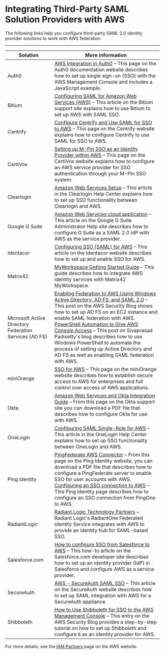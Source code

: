 # Integrating Third\-Party SAML Solution Providers with AWS<a name="id_roles_providers_saml_3rd-party"></a>

The following links help you configure third\-party SAML 2\.0 identity provider solutions to work with AWS federation\.


****  

| Solution | More information | 
| --- | --- | 
| Auth0 |  [AWS Integration in Auth0](https://docs.auth0.com/aws) – This page on the Auth0 documentation website describes how to set up single sign\-on \(SSO\) with the AWS Management Console and includes a JavaScript example\.  | 
| Bitium |   [Configuring SAML for Amazon Web Services \(AWS\)](https://support.bitium.com/administration/saml-aws/) – This article on the Bitium support site explains how to use Bitium to set up AWS with SAML SSO\.  | 
| Centrify | [Configure Centrify and Use SAML for SSO to AWS](https://docs.centrify.com/en/centrify/appref/index.html?version=1063#page/cloudhelp%2Fa-f%2Fsaas_appref_amazonaws.html%23) – This page on the Centrify website explains how to configure Centrify to use SAML for SSO to AWS\. | 
| CertiVox | [Setting up M\-Pin SSO as an Identity Provider within AWS](https://mpinsso.docs.miracl.com/SAML-service-integration/web-services-integration/aws#setting-up-m-pin-sso-as-an-identity-...) – This page on the CertiVox website explains how to configure an AWS service provider for SSO authentication through your M\-Pin SSO system\.  | 
| Clearlogin | [Amazon Web Services Setup](https://clearlogin.zendesk.com/hc/en-us/articles/204610189-Amazon-Web-Services-Setup) – This article in the Clearlogin Help Center explains how to set up SSO functionality between Clearlogin and AWS\.  | 
| Google G Suite | [Amazon Web Services cloud application](https://support.google.com/a/answer/6194963) – This article on the Google G Suite Administrator Help site describes how to configure G Suite as a SAML 2\.0 IdP with AWS as the service provider\. | 
| Identacor |   [Configuring SSO \(SAML\) for AWS](http://www.identacor.com/configuring-saml-for-aws/) – This article on the Identacor website describes how to set up and enable SSO for AWS\.  | 
| Matrix42 | [MyWorkspace Getting Started Guide](https://myworkspace.matrix42.com/documents/MyWorkspace-Getting-Started-with-AWS.pdf) – This guide describes how to integrate AWS identity services with Matrix42 MyWorkspace\. | 
| Microsoft Active Directory Federation Services \(AD FS\) |  [Enabling Federation to AWS Using Windows Active Directory, AD FS, and SAML 2\.0](http://aws.amazon.com/blogs/security/enabling-federation-to-aws-using-windows-active-directory-adfs-and-saml-2-0) – This post on the AWS Security Blog shows how to set up AD FS on an EC2 instance and enable SAML federation with AWS\.  [PowerShell Automation to Give AWS Console Access](http://www.padisetty.com/2014/02/powershell-automation-to-give-aws.html) – This post on Sivaprasad Padisetty's blog describes how to use Windows PowerShell to automate the process of setting up Active Directory and AD FS as well as enabling SAML federation with AWS\.   | 
| miniOrange | [SSO for AWS](http://miniorange.com/amazon-web-services-%28aws%29-single-sign-on-%28sso%29) – This page on the miniOrange website describes how to establish secure access to AWS for enterprises and full control over access of AWS applications\.  | 
| Okta |  [ Amazon Web Services and Okta Integration Guide](https://support.okta.com/help/articles/Knowledge_Article/Amazon-Web-Services-and-Okta-Integration-Guide) – From this page on the Okta support site you can download a PDF file that describes how to configure Okta for use with AWS\.  | 
| OneLogin |  [Configuring SAML Single\-Role for AWS](https://onelogin.zendesk.com/entries/23722189-Configuring-SAML-for-Amazon-Web-Services-AWS-) – This article in the OneLogin Help Center explains how to set up SSO functionality between OneLogin and AWS\.  | 
| Ping Identity |  [PingFederate AWS Connector](http://documentation.pingidentity.com/display/AWS10/PingFederate+Amazon+Connector) – From this page on the Ping Identity website, you can download a PDF file that describes how to configure a PingFederate server to enable SSO for user accounts with AWS\.  [Configuring an SSO connection to AWS](https://support.pingidentity.com/PingOne/PingOne-Setup/Configuring-an-SSO-connection-to-Amazon-Web-Services) – This Ping Identity page describes how to configure an SSO connection from PingOne to AWS\.  | 
| RadiantLogic |  [Radiant Logic Technology Partners](http://www.radiantlogic.com/about/partners/technology-partners/) – Radiant Logic's RadiantOne Federated Identity Service integrates with AWS to provide an identity hub for SAML\-based SSO\.  | 
| Salesforce\.com |  [How to configure SSO from Salesforce to AWS](https://developer.salesforce.com/page/Configuring-SAML-SSO-to-AWS) – This how\-to article on the Salesforce\.com developer site describes how to set up an identity provider \(IdP\) in Salesforce and configure AWS as a service provider\.  | 
| SecureAuth |  [AWS \- SecureAuth SAML SSO](https://docs.gosecureauth.com/display/docs/Amazon+Web+Services+%28AWS%29+%28IdP-initiated%29+Integration+Guide) – This article on the SecureAuth website describes how to set up SAML integration with AWS for a SecureAuth appliance\.  | 
| Shibboleth |  [How to Use Shibboleth for SSO to the AWS Management Console](http://aws.amazon.com/blogs/security/how-to-use-shibboleth-for-single-sign-on-to-the-aws-management-console) – This entry on the AWS Security Blog provides a step\-by\-step tutorial on how to set up Shibboleth and configure it as an identity provider for AWS\.  | 

For more details, see the [IAM Partners](https://aws.amazon.com/iam/partners/) page on the AWS website\. 